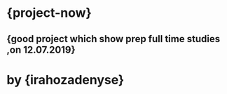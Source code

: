 # {project-now}
## {good project which show prep full time studies ,on 12.07.2019}
# by **{irahozadenyse}**